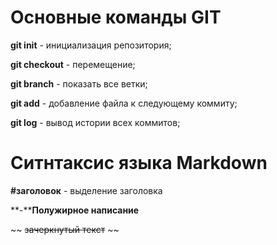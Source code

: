 # Основные команды GIT
**git init** - инициализация репозитория;

**git checkout** - перемещение;

**git branch** - показать все ветки;

**git add** - добавление файла к следующему коммиту;

**git log** - вывод истории всех коммитов;

# Ситнтаксис языка Markdown

**#заголовок** - выделение заголовка

**-****Полужирное написание**

~~ ~~зачеркнутый текст~~ ~~